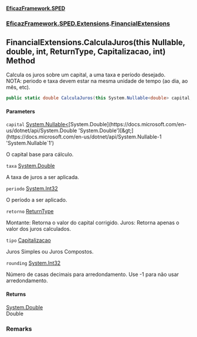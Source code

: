 #### [EficazFramework.SPED](EficazFrameworkSPED.md 'EficazFramework SPED')
### [EficazFramework.SPED.Extensions](EficazFramework.SPED.Extensions.md 'EficazFramework.SPED.Extensions').[FinancialExtensions](EficazFramework.SPED.Extensions/FinancialExtensions.md 'EficazFramework.SPED.Extensions.FinancialExtensions')

## FinancialExtensions.CalculaJuros(this Nullable<double>, double, int, ReturnType, Capitalizacao, int) Method

Calcula os juros sobre um capital, a uma taxa e período desejado.  
NOTA: periodo e taxa devem estar na mesma unidade de tempo (ao dia, ao mês, etc).

```csharp
public static double CalculaJuros(this System.Nullable<double> capital, double taxa, int periodo, EficazFramework.SPED.Extensions.FinancialExtensions.ReturnType retorno=EficazFramework.SPED.Extensions.FinancialExtensions.ReturnType.Montante, EficazFramework.SPED.Extensions.FinancialExtensions.Capitalizacao tipo=EficazFramework.SPED.Extensions.FinancialExtensions.Capitalizacao.JurosSimples, int rounding=-1);
```
#### Parameters

<a name='EficazFramework.SPED.Extensions.FinancialExtensions.CalculaJuros(thisSystem.Nullable_double_,double,int,EficazFramework.SPED.Extensions.FinancialExtensions.ReturnType,EficazFramework.SPED.Extensions.FinancialExtensions.Capitalizacao,int).capital'></a>

`capital` [System.Nullable&lt;](https://docs.microsoft.com/en-us/dotnet/api/System.Nullable-1 'System.Nullable`1')[System.Double](https://docs.microsoft.com/en-us/dotnet/api/System.Double 'System.Double')[&gt;](https://docs.microsoft.com/en-us/dotnet/api/System.Nullable-1 'System.Nullable`1')

O capital base para cálculo.

<a name='EficazFramework.SPED.Extensions.FinancialExtensions.CalculaJuros(thisSystem.Nullable_double_,double,int,EficazFramework.SPED.Extensions.FinancialExtensions.ReturnType,EficazFramework.SPED.Extensions.FinancialExtensions.Capitalizacao,int).taxa'></a>

`taxa` [System.Double](https://docs.microsoft.com/en-us/dotnet/api/System.Double 'System.Double')

A taxa de juros a ser aplicada.

<a name='EficazFramework.SPED.Extensions.FinancialExtensions.CalculaJuros(thisSystem.Nullable_double_,double,int,EficazFramework.SPED.Extensions.FinancialExtensions.ReturnType,EficazFramework.SPED.Extensions.FinancialExtensions.Capitalizacao,int).periodo'></a>

`periodo` [System.Int32](https://docs.microsoft.com/en-us/dotnet/api/System.Int32 'System.Int32')

O período a ser aplicado.

<a name='EficazFramework.SPED.Extensions.FinancialExtensions.CalculaJuros(thisSystem.Nullable_double_,double,int,EficazFramework.SPED.Extensions.FinancialExtensions.ReturnType,EficazFramework.SPED.Extensions.FinancialExtensions.Capitalizacao,int).retorno'></a>

`retorno` [ReturnType](EficazFramework.SPED.Extensions/FinancialExtensions/ReturnType.md 'EficazFramework.SPED.Extensions.FinancialExtensions.ReturnType')

Montante: Retorna o valor do capital corrigido. Juros: Retorna apenas o valor dos juros calculados.

<a name='EficazFramework.SPED.Extensions.FinancialExtensions.CalculaJuros(thisSystem.Nullable_double_,double,int,EficazFramework.SPED.Extensions.FinancialExtensions.ReturnType,EficazFramework.SPED.Extensions.FinancialExtensions.Capitalizacao,int).tipo'></a>

`tipo` [Capitalizacao](EficazFramework.SPED.Extensions/FinancialExtensions/Capitalizacao.md 'EficazFramework.SPED.Extensions.FinancialExtensions.Capitalizacao')

Juros Simples ou Juros Compostos.

<a name='EficazFramework.SPED.Extensions.FinancialExtensions.CalculaJuros(thisSystem.Nullable_double_,double,int,EficazFramework.SPED.Extensions.FinancialExtensions.ReturnType,EficazFramework.SPED.Extensions.FinancialExtensions.Capitalizacao,int).rounding'></a>

`rounding` [System.Int32](https://docs.microsoft.com/en-us/dotnet/api/System.Int32 'System.Int32')

Número de casas decimais para arredondamento. Use -1 para não usar arredondamento.

#### Returns
[System.Double](https://docs.microsoft.com/en-us/dotnet/api/System.Double 'System.Double')  
Double

### Remarks